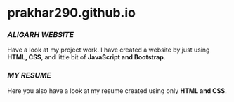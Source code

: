 # prakhar290.github.io

### ***ALIGARH WEBSITE***

Have a look at my project work. I have created a website by just using **HTML, CSS**, and little bit of **JavaScript and Bootstrap**.

### ***MY RESUME***

Here you also have a look at my resume created using only **HTML and CSS**. 
